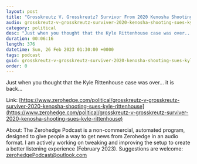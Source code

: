 ```yaml
---
layout: post
title: "Grosskreutz V. Grosskreutz? Survivor From 2020 Kenosha Shooting Sues Kyle Rittenhouse"
audio: grosskreutz-v-grosskreutz-surviver-2020-kenosha-shooting-sues-kyle-rittenhouse-0
category: political
desc: "Just when you thought that the Kyle Rittenhouse case was over... it is back..."
duration: 00:06:16
length: 376
datetime: Sun, 26 Feb 2023 01:30:00 +0000
tags: podcast
guid: grosskreutz-v-grosskreutz-surviver-2020-kenosha-shooting-sues-kyle-rittenhouse-0
order: 0
---
```

Just when you thought that the Kyle Rittenhouse case was over... it is back...

Link: [https://www.zerohedge.com/political/grosskreutz-v-grosskreutz-surviver-2020-kenosha-shooting-sues-kyle-rittenhouse](https://www.zerohedge.com/political/grosskreutz-v-grosskreutz-surviver-2020-kenosha-shooting-sues-kyle-rittenhouse)

About: The Zerohedge Podcast is a non-commercial, automated program, designed to give people a way to get news from Zerohedge in an audio format.  I am actively working on tweaking and improving the setup to create a better listening experience (February 2023).  Suggestions are welcome: [zerohedgePodcast@outlook.com](mailto:zerohedgePodcast@outlook.com)
